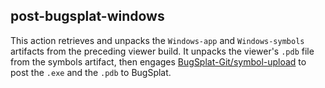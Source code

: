 ## post-bugsplat-windows

This action retrieves and unpacks the `Windows-app` and `Windows-symbols`
artifacts from the preceding viewer build. It unpacks the viewer's `.pdb` file
from the symbols artifact, then engages
[BugSplat-Git/symbol-upload](https://github.com/BugSplat-Git/symbol-upload) to
post the `.exe` and the `.pdb` to BugSplat.
